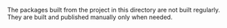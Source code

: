 The packages built from the project in this directory are not built regularly. 
They are built and published manually only when needed.